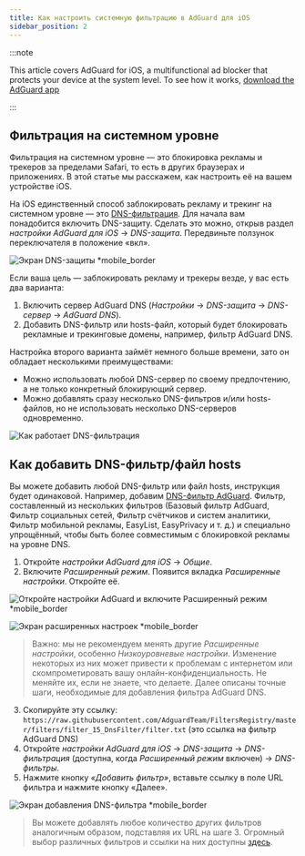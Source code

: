 ```yaml
---
title: Как настроить системную фильтрацию в AdGuard для iOS
sidebar_position: 2
---
```


:::note

This article covers AdGuard for iOS, a multifunctional ad blocker that protects your device at the system level. To see how it works, [download the AdGuard app](https://adguard.com/download.html?auto=true)

:::

## Фильтрация на системном уровне

Фильтрация на системном уровне — это блокировка рекламы и трекеров за пределами Safari, то есть в других браузерах и приложениях. В этой статье мы расскажем, как настроить её на вашем устройстве iOS.

На iOS единственный способ заблокировать рекламу и трекинг на системном уровне — это [DNS-фильтрация](https://adguard-dns.io/kb/general/dns-filtering/). Для начала вам понадобится включить DNS-защиту. Сделать это можно, открыв раздел *настройки AdGuard для iOS* → *DNS-защита*. Передвиньте ползунок переключателя в положение «вкл».

![Экран DNS-защиты *mobile_border](https://cdn.adtidy.org/public/Adguard/Blog/ios_dns_protection.PNG)

Если ваша цель — заблокировать рекламу и трекеры везде, у вас есть два варианта:

1. Включить сервер AdGuard DNS (*Настройки* → *DNS-защита* → *DNS-сервер* → *AdGuard DNS*).
2. Добавить DNS-фильтр или hosts-файл, который будет блокировать рекламные и трекинговые домены, например, фильтр AdGuard DNS.

Настройка второго варианта займёт немного больше времени, зато он обладает несколькими преимуществами:

* Можно использовать любой DNS-сервер по своему предпочтению, а не только конкретный блокирующий сервер.
* Можно добавлять сразу несколько DNS-фильтров и/или hosts-файлов, но не использовать несколько DNS-серверов одновременно.

![Как работает DNS-фильтрация](https://cdn.adtidy.org/public/Adguard/kb/DNS_filtering/how_dns_filtering_works_en.png)

## Как добавить DNS-фильтр/файл hosts

Вы можете добавить любой DNS-фильтр или файл hosts, инструкция будет одинаковой. Например, добавим [DNS-фильтр AdGuard](https://github.com/AdguardTeam/AdguardSDNSFilter). Фильтр, составленный из нескольких фильтров (Базовый фильтр AdGuard, Фильтр социальных сетей, Фильтр счётчиков и систем аналитики, Фильтр мобильной рекламы, EasyList, EasyPrivacy и т. д.) и специально упрощённый, чтобы быть более совместимым с блокировкой рекламы на уровне DNS.

1. Откройте *настройки AdGuard для iOS* → *Общие*.
2. Включите *Расширенный режим*. Появится вкладка *Расширенные настройки*. Откройте её.

![Откройте настройки AdGuard и включите Расширенный режим *mobile_border](https://cdn.adtidy.org/public/Adguard/Release_notes/iOS/v4.0/advanced_mode_en.jpg)

![Экран расширенных настроек *mobile_border](https://cdn.adtidy.org/public/Adguard/Blog/ios_advanced_settings.PNG)

> Важно: мы не рекомендуем менять другие *Расширенные настройки*, особенно *Низкоуровневые настройки*. Изменение некоторых из них может привести к проблемам с интернетом или скомпрометировать вашу онлайн-конфиденциальность. Не меняйте их, если не знаете, что делаете. Далее описаны точные шаги, необходимые для добавления фильтра AdGuard DNS.

3. Скопируйте эту ссылку: `https://raw.githubusercontent.com/AdguardTeam/FiltersRegistry/master/filters/filter_15_DnsFilter/filter.txt` (это ссылка на фильтр AdGuard DNS)
4. Откройте *настройки AdGuard для iOS* → *DNS-защита* → *DNS-фильтрация* (доступна, когда *Расширенный режим* включен) → *DNS-фильтры*.
5. Нажмите кнопку *«Добавить фильтр»*, вставьте ссылку в поле URL фильтра и нажмите кнопку «Далее».

![Экран добавления DNS-фильтра *mobile_border](https://cdn.adtidy.org/public/Adguard/Blog/ios_adding_a_filter.PNG)

> Вы можете добавлять любое количество других фильтров аналогичным образом, подставляя их URL на шаге 3. Огромный выбор различных фильтров и ссылки на них доступны [здесь](https://filterlists.com).
